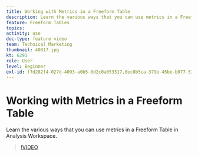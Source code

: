```yaml
---
title: Working with Metrics in a Freeform Table
description: Learn the various ways that you can use metrics in a Freeform Table in Analysis Workspace.
feature: Freeform Tables
topics: 
activity: use
doc-type: feature video
team: Technical Marketing
thumbnail: 40817.jpg
kt: 6291
role: User
level: Beginner
exl-id: f7d282f4-027d-4093-a0b5-8d2c0a053317,0ec8b5ca-379e-45be-b077-514af318f42a
---
```

# Working with Metrics in a Freeform Table

Learn the various ways that you can use metrics in a Freeform Table in Analysis Workspace.

>[!VIDEO](https://video.tv.adobe.com/v/40817/?quality=12&learn=on)
